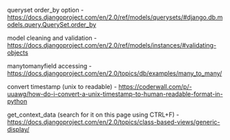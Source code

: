 queryset order_by option - https://docs.djangoproject.com/en/2.0/ref/models/querysets/#django.db.models.query.QuerySet.order_by

model cleaning and validation - https://docs.djangoproject.com/en/2.0/ref/models/instances/#validating-objects

manytomanyfield accessing - https://docs.djangoproject.com/en/2.0/topics/db/examples/many_to_many/

convert timestamp (unix to readable) - https://coderwall.com/p/-uuawg/how-do-i-convert-a-unix-timestamp-to-human-readable-format-in-python

get_context_data (search for it on this page using CTRL+F) - https://docs.djangoproject.com/en/2.0/topics/class-based-views/generic-display/
